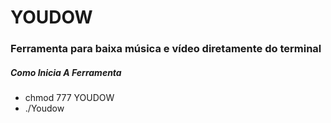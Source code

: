 # YOUDOW

### Ferramenta para baixa música e vídeo diretamente do terminal

##### Como Inicia A Ferramenta 

* chmod 777 YOUDOW
* ./Youdow
